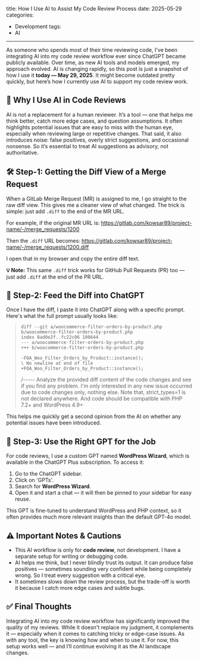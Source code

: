 title: How I Use AI to Assist My Code Review Process
date: 2025-05-29
categories:
  - Development
tags:
  - AI
---

As someone who spends most of their time reviewing code, I’ve been integrating AI into my code review workflow ever since ChatGPT became publicly available. Over time, as new AI tools and models emerged, my approach evolved. AI is changing rapidly, so this post is just a snapshot of how I use it **today — May 29, 2025**. It might become outdated pretty quickly, but here’s how I currently use AI to support my code review work.

## 🧠 Why I Use AI in Code Reviews

AI is not a replacement for a human reviewer. It’s a tool — one that helps me think better, catch more edge cases, and question assumptions. It often highlights potential issues that are easy to miss with the human eye, especially when reviewing large or repetitive changes. That said, it also introduces noise: false positives, overly strict suggestions, and occasional nonsense. So it’s essential to treat AI suggestions as advisory, not authoritative.

## 🛠️ Step-1: Getting the Diff View of a Merge Request

When a GitLab Merge Request (MR) is assigned to me, I go straight to the raw diff view. This gives me a cleaner view of what changed. The trick is simple: just add `.diff` to the end of the MR URL.

For example, if the original MR URL is: https://gitlab.com/kowsar89/project-name/-/merge_requests/1200

Then the `.diff` URL becomes: https://gitlab.com/kowsar89/project-name/-/merge_requests/1200.diff

I open that in my browser and copy the entire diff text.

**💡 Note:** This same `.diff` trick works for GitHub Pull Requests (PR) too — just add `.diff` at the end of the PR URL.

## 📝 Step-2: Feed the Diff into ChatGPT

Once I have the diff, I paste it into ChatGPT along with a specific prompt. Here's what the full prompt usually looks like:

> ```
> diff --git a/woocommerce-filter-orders-by-product.php b/woocommerce-filter-orders-by-product.php
> index 8ad0e2f..fc22c06 100644
> --- a/woocommerce-filter-orders-by-product.php
> +++ b/woocommerce-filter-orders-by-product.php
>  
> -FOA_Woo_Filter_Orders_by_Product::instance();
> \ No newline at end of file
> +FOA_Woo_Filter_Orders_by_Product::instance();
> ```
> /-----
> Analyze the provided diff content of the code changes and see if you find any problem. I'm only interested in any new issue occurred due to code changes only, nothing else. Note that, strict_types=1 is not declared anywhere. And code should be compatible with PHP 7.2+ and WordPress 4.9+

This helps me quickly get a second opinion from the AI on whether any potential issues have been introduced.

## 🧠 Step-3: Use the Right GPT for the Job

For code reviews, I use a custom GPT named **WordPress Wizard**, which is available in the ChatGPT Plus subscription. To access it:

1. Go to the ChatGPT sidebar.
2. Click on 'GPTs'.
3. Search for **WordPress Wizard**.
4. Open it and start a chat — it will then be pinned to your sidebar for easy reuse.

This GPT is fine-tuned to understand WordPress and PHP context, so it often provides much more relevant insights than the default GPT-4o model.

## ⚠️ Important Notes & Cautions

* This AI workflow is only for **code review**, not development. I have a separate setup for writing or debugging code.
* AI helps me think, but I never blindly trust its output. It can produce false positives — sometimes sounding very confident while being completely wrong. So I treat every suggestion with a critical eye.
* It sometimes slows down the review process, but the trade-off is worth it because I catch more edge cases and subtle bugs.

## ✅ Final Thoughts

Integrating AI into my code review workflow has significantly improved the quality of my reviews. While it doesn't replace my judgment, it complements it — especially when it comes to catching tricky or edge-case issues. As with any tool, the key is knowing how and when to use it. For now, this setup works well — and I’ll continue evolving it as the AI landscape changes.

